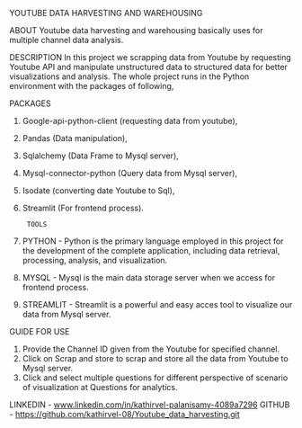 ﻿YOUTUBE DATA HARVESTING AND WAREHOUSING


ABOUT
        Youtube data harvesting and warehousing basically uses for multiple channel data analysis.


DESCRIPTION
        In this project we scrapping data from Youtube by requesting Youtube API
and manipulate unstructured data to structured data for better visualizations and  analysis. The whole project runs in the Python environment with the packages of following,
        
PACKAGES
1. Google-api-python-client (requesting data from youtube),
2. Pandas (Data manipulation),
3. Sqlalchemy (Data Frame to Mysql server),
4. Mysql-connector-python (Query data from Mysql server),
5. Isodate (converting date Youtube to Sql),
6. Streamlit (For frontend process).


        TOOLS
1. PYTHON - Python is the primary language employed in this project for the development of the complete application, including data retrieval, processing, analysis, and visualization.
2. MYSQL - Mysql is the main data storage server when we access for frontend process.
3. STREAMLIT - Streamlit is a powerful and easy acces tool to visualize our data from Mysql server.


GUIDE FOR USE
1. Provide the Channel ID given from the Youtube for specified channel.
2. Click on Scrap and store to scrap and store all the data from Youtube to Mysql server.
3. Click and select multiple questions for different perspective of scenario of visualization at Questions for analytics.


LINKEDIN - www.linkedin.com/in/kathirvel-palanisamy-4089a7296
GITHUB - https://github.com/kathirvel-08/Youtube_data_harvesting.git
